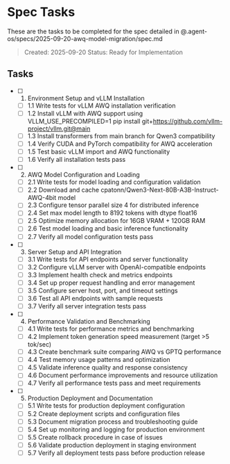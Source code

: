 # Spec Tasks

These are the tasks to be completed for the spec detailed in @.agent-os/specs/2025-09-20-awq-model-migration/spec.md

> Created: 2025-09-20
> Status: Ready for Implementation

## Tasks

- [ ] 1. Environment Setup and vLLM Installation
  - [ ] 1.1 Write tests for vLLM AWQ installation verification
  - [ ] 1.2 Install vLLM with AWQ support using VLLM_USE_PRECOMPILED=1 pip install git+https://github.com/vllm-project/vllm.git@main
  - [ ] 1.3 Install transformers from main branch for Qwen3 compatibility
  - [ ] 1.4 Verify CUDA and PyTorch compatibility for AWQ acceleration
  - [ ] 1.5 Test basic vLLM import and AWQ functionality
  - [ ] 1.6 Verify all installation tests pass

- [ ] 2. AWQ Model Configuration and Loading
  - [ ] 2.1 Write tests for model loading and configuration validation
  - [ ] 2.2 Download and cache cpatonn/Qwen3-Next-80B-A3B-Instruct-AWQ-4bit model
  - [ ] 2.3 Configure tensor parallel size 4 for distributed inference
  - [ ] 2.4 Set max model length to 8192 tokens with dtype float16
  - [ ] 2.5 Optimize memory allocation for 16GB VRAM + 120GB RAM
  - [ ] 2.6 Test model loading and basic inference functionality
  - [ ] 2.7 Verify all model configuration tests pass

- [ ] 3. Server Setup and API Integration
  - [ ] 3.1 Write tests for API endpoints and server functionality
  - [ ] 3.2 Configure vLLM server with OpenAI-compatible endpoints
  - [ ] 3.3 Implement health check and metrics endpoints
  - [ ] 3.4 Set up proper request handling and error management
  - [ ] 3.5 Configure server host, port, and timeout settings
  - [ ] 3.6 Test all API endpoints with sample requests
  - [ ] 3.7 Verify all server integration tests pass

- [ ] 4. Performance Validation and Benchmarking
  - [ ] 4.1 Write tests for performance metrics and benchmarking
  - [ ] 4.2 Implement token generation speed measurement (target >5 tok/sec)
  - [ ] 4.3 Create benchmark suite comparing AWQ vs GPTQ performance
  - [ ] 4.4 Test memory usage patterns and optimization
  - [ ] 4.5 Validate inference quality and response consistency
  - [ ] 4.6 Document performance improvements and resource utilization
  - [ ] 4.7 Verify all performance tests pass and meet requirements

- [ ] 5. Production Deployment and Documentation
  - [ ] 5.1 Write tests for production deployment configuration
  - [ ] 5.2 Create deployment scripts and configuration files
  - [ ] 5.3 Document migration process and troubleshooting guide
  - [ ] 5.4 Set up monitoring and logging for production environment
  - [ ] 5.5 Create rollback procedure in case of issues
  - [ ] 5.6 Validate production deployment in staging environment
  - [ ] 5.7 Verify all deployment tests pass before production release